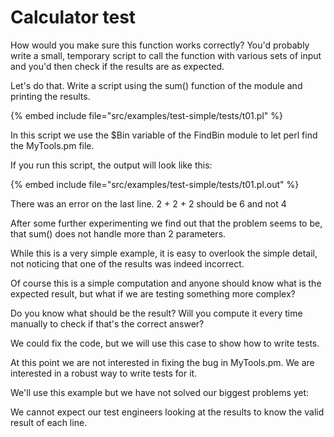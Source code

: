 # Calculator test



How would you make sure this function works correctly?
You'd probably write a small, temporary script to call the function with various
sets of input and you'd then check if the results are as expected.




Let's do that. Write a script using the sum() function of the module and printing the results.


{% embed include file="src/examples/test-simple/tests/t01.pl" %}



In this script we use the $Bin variable of the FindBin module to let perl find the MyTools.pm file.


If you run this script, the output will look like this:

{% embed include file="src/examples/test-simple/tests/t01.pl.out" %}


There was an error on the last line. 2 + 2 + 2 should be 6 and not 4



After some further experimenting we find out that the
problem seems to be, that sum() does not handle more than
2 parameters.

While this is a very simple example, it is easy to overlook the simple
detail, not noticing that one of the results was indeed incorrect.

Of course this is a simple computation and anyone should know
what is the expected result, but what if we are testing something more complex?

Do you know what should be the result? Will you compute it every time
manually to check if that's the correct answer?



We could fix the code, but we will use this case to show how to write tests.

At this point we are not interested in fixing the bug in MyTools.pm.
We are interested in a robust way to write tests for it.

We'll use this example but we have not solved our biggest problems yet:

We cannot expect our test engineers looking at the results to know
the valid result of each line.



